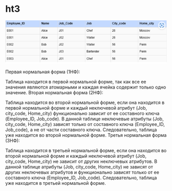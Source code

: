 # ht3

![table](ta.png)

Первая нормальная форма (1НФ):

Таблица находится в первой нормальной форме, так как все ее значения являются атомарными и каждая ячейка содержит только одно значение.
Вторая нормальная форма (2НФ):

Таблица находится во второй нормальной форме, если она находится в первой нормальной форме и каждый неключевой атрибут (Job, city_code, Home_city) функционально зависит от ее составного ключа (Employee_ID, Job_code).
В данной таблице неключевые атрибуты (Job, city_code, Home_city) зависят только от составного ключа (Employee_ID, Job_code), а не от части составного ключа. Следовательно, таблица уже находится во второй нормальной форме.
Третья нормальная форма (3НФ):

Таблица находится в третьей нормальной форме, если она находится во второй нормальной форме и каждый неключевой атрибут (Job, city_code, Home_city) не зависит от других неключевых атрибутов.
В данной таблице атрибуты (Job, city_code, Home_city) не зависят от других неключевых атрибутов и функционально зависят только от ее составного ключа (Employee_ID, Job_code). Следовательно, таблица уже находится в третьей нормальной форме.
